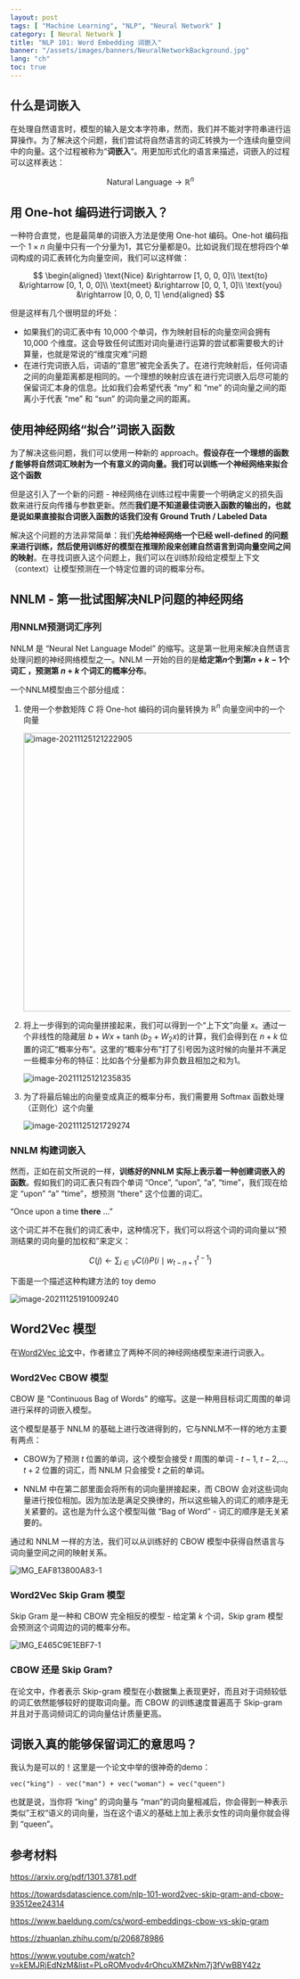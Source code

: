```yaml
---
layout: post
tags: [ "Machine Learning", "NLP", "Neural Network" ]
category: [ Neural Network ]
title: "NLP 101: Word Embedding 词嵌入"
banner: "/assets/images/banners/NeuralNetworkBackground.jpg"
lang: "ch"
toc: true
---
```


## 什么是词嵌入

在处理自然语言时，模型的输入是文本字符串，然而，我们并不能对字符串进行运算操作。为了解决这个问题，我们尝试将自然语言的词汇转换为一个连续向量空间中的向量。这个过程被称为“**词嵌入**“。用更加形式化的语言来描述，词嵌入的过程可以这样表达：

$$
\text{Natural Language} \rightarrow \mathbb{R}^n
$$

## 用 One-hot 编码进行词嵌入？

一种符合直觉，也是最简单的词嵌入方法是使用 One-hot 编码。One-hot 编码指一个 $1\times n$ 向量中只有一个分量为1，其它分量都是0。比如说我们现在想将四个单词构成的词汇表转化为向量空间，我们可以这样做：

<!--more-->

$$
\begin{aligned}
\text{Nice} &\rightarrow [1, 0, 0, 0]\\
\text{to} &\rightarrow [0, 1, 0, 0]\\
\text{meet} &\rightarrow [0, 0, 1, 0]\\
\text{you} &\rightarrow [0, 0, 0, 1]
\end{aligned}
$$

但是这样有几个很明显的坏处：

* 如果我们的词汇表中有 10,000 个单词，作为映射目标的向量空间会拥有 10,000 个维度。这会导致任何试图对词向量进行运算的尝试都需要极大的计算量，也就是常说的“维度灾难”问题
* 在进行完词嵌入后，词语的“意思”被完全丢失了。在进行完映射后，任何词语之间的向量距离都是相同的。一个理想的映射应该在进行完词嵌入后尽可能的保留词汇本身的信息。比如我们会希望代表 “my” 和 “me” 的词向量之间的距离小于代表 “me” 和 “sun” 的词向量之间的距离。

## 使用神经网络“拟合”词嵌入函数

为了解决这些问题，我们可以使用一种新的 approach。**假设存在一个理想的函数 $f$ 能够将自然词汇映射为一个有意义的词向量。我们可以训练一个神经网络来拟合这个函数**

但是这引入了一个新的问题 - 神经网络在训练过程中需要一个明确定义的损失函数来进行反向传播与参数更新。然而**我们是不知道最佳词嵌入函数的输出的，也就是说如果直接拟合词嵌入函数的话我们没有 Ground Truth / Labeled Data** 

解决这个问题的方法非常简单：我们**先给神经网络一个已经 well-defined 的问题来进行训练，然后使用训练好的模型在推理阶段来创建自然语言到词向量空间之间的映射**。在寻找词嵌入这个问题上，我们可以在训练阶段给定模型上下文（context）让模型预测在一个特定位置的词的概率分布。

## NNLM - 第一批试图解决NLP问题的神经网络

### 用NNLM预测词汇序列

NNLM 是 “Neural Net Language Model” 的缩写。这是第一批用来解决自然语言处理问题的神经网络模型之一。NNLM 一开始的目的是**给定第$n$个到第$n + k - 1$个词汇 ，预测第 $n + k$ 个词汇的概率分布**。

一个NNLM模型由三个部分组成：

1. 使用一个参数矩阵 $C$ 将 One-hot 编码的词向量转换为 $\mathbb{R}^n$ 向量空间中的一个向量

    <img src="https://markdown-img-1304853431.file.myqcloud.com/image-20211125121222905.png" alt="image-20211125121222905" style="width:500px">

2. 将上一步得到的词向量拼接起来，我们可以得到一个“上下文”向量 $x$。通过一个非线性的隐藏层 $b + Wx + \tanh{(b_2 + W_2x)}$的计算，我们会得到在 $n + k$ 位置的词汇“概率分布”。这里的“概率分布”打了引号因为这时候的向量并不满足一些概率分布的特征：比如各个分量都为非负数且相加之和为1。

    ![image-20211125121235835](https://markdown-img-1304853431.file.myqcloud.com/image-20211125121235835.png)

3. 为了将最后输出的向量变成真正的概率分布，我们需要用 Softmax 函数处理（正则化）这个向量

    ![image-20211125121729274](https://markdown-img-1304853431.file.myqcloud.com/image-20211125121729274.png)

### NNLM 构建词嵌入

然而，正如在前文所说的一样，**训练好的NNLM 实际上表示着一种创建词嵌入的函数**。假如我们的词汇表只有四个单词 “Once”, “upon”, “a”, “time”，我们现在给定 “upon” “a” “time”，想预测 “there” 这个位置的词汇。

“Once upon a time **there** ...”

这个词汇并不在我们的词汇表中，这种情况下，我们可以将这个词的词向量以“预测结果的词向量的加权和”来定义：

$$
C(j) \leftarrow \sum_{i\in V}{C(i)P(i \mid w_{t-n+1}^{t-1})}
$$

下面是一个描述这种构建方法的 toy demo

![image-20211125191009240](https://markdown-img-1304853431.file.myqcloud.com/image-20211125191009240.png)

## Word2Vec 模型

在[Word2Vec 论文](https://arxiv.org/pdf/1301.3781.pdf)中，作者建立了两种不同的神经网络模型来进行词嵌入。

### Word2Vec CBOW 模型

CBOW 是 “Continuous Bag of Words” 的缩写。这是一种用目标词汇周围的单词进行采样的词嵌入模型。

这个模型是基于 NNLM 的基础上进行改进得到的，它与NNLM不一样的地方主要有两点：

* CBOW为了预测 $t$ 位置的单词，这个模型会接受 $t$ 周围的单词 - $t-1$, $t-2$,..., $t+2$ 位置的词汇，而 NNLM 只会接受 $t$ 之前的单词。

* NNLM 中在第二部里面会将所有的词向量拼接起来，而 CBOW 会对这些词向量进行按位相加。因为加法是满足交换律的，所以这些输入的词汇的顺序是无关紧要的。这也是为什么这个模型叫做 “Bag of Word” - 词汇的顺序是无关紧要的。

通过和 NNLM 一样的方法，我们可以从训练好的 CBOW 模型中获得自然语言与词向量空间之间的映射关系。

![IMG_EAF813800A83-1](https://markdown-img-1304853431.file.myqcloud.com/IMG_EAF813800A83-1.jpeg)

### Word2Vec Skip Gram 模型

Skip Gram 是一种和 CBOW 完全相反的模型 - 给定第 $k$ 个词，Skip gram 模型会预测这个词周边的词的概率分布。

![IMG_E465C9E1EBF7-1](https://markdown-img-1304853431.file.myqcloud.com/IMG_E465C9E1EBF7-1.jpeg)

### CBOW 还是 Skip Gram?

在论文中，作者表示 Skip-gram 模型在小数据集上表现更好，而且对于词频较低的词汇依然能够较好的提取词向量。而 CBOW 的训练速度普遍高于 Skip-gram 并且对于高词频词汇的词向量估计质量更高。

## 词嵌入真的能够保留词汇的意思吗？

我认为是可以的！这里是一个论文中举的很神奇的demo：

```
vec("king") - vec("man") + vec("woman") = vec("queen")
```

也就是说，当你将 “king” 的词向量与 “man”的词向量相减后，你会得到一种表示类似”王权“语义的词向量，当在这个语义的基础上加上表示女性的词向量你就会得到 “queen”。

## 参考材料

https://arxiv.org/pdf/1301.3781.pdf

https://towardsdatascience.com/nlp-101-word2vec-skip-gram-and-cbow-93512ee24314

https://www.baeldung.com/cs/word-embeddings-cbow-vs-skip-gram

https://zhuanlan.zhihu.com/p/206878986

https://www.youtube.com/watch?v=kEMJRjEdNzM&list=PLoROMvodv4rOhcuXMZkNm7j3fVwBBY42z
